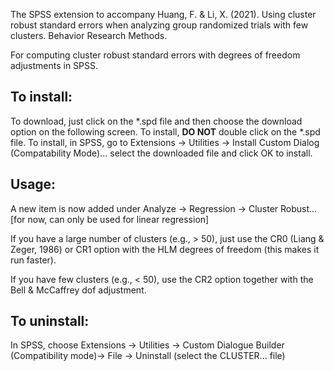 The SPSS extension to accompany Huang, F. & Li, X. (2021). Using cluster robust standard errors when analyzing group randomized trials with few clusters. Behavior Research Methods.

For computing cluster robust standard errors with degrees of freedom adjustments in SPSS.

## To install: 

To download, just click on the *.spd file and then choose the download option on the following screen. 
To install, **DO NOT** double click on the *.spd file.
To install, in SPSS, go to Extensions -> Utilities -> Install Custom Dialog (Compatability Mode)... select the downloaded file and click OK to install.

## Usage: 

A new item is now added under Analyze -> Regression -> Cluster Robust... [for now, can only be used for linear regression]

If you have a large number of clusters (e.g., > 50), just use the CR0 (Liang & Zeger, 1986) or CR1 option with the HLM degrees of freedom (this makes it run faster).

If you have few clusters (e.g., < 50), use the CR2 option together with the Bell & McCaffrey dof adjustment. 

## To uninstall:

In SPSS, choose Extensions -> Utilities -> Custom Dialogue Builder (Compatibility mode)-> File -> Uninstall (select the CLUSTER... file)



